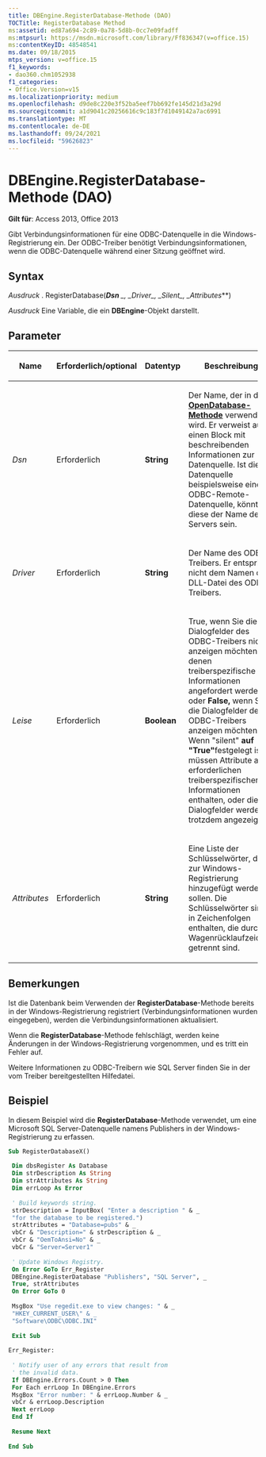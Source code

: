 ```yaml
---
title: DBEngine.RegisterDatabase-Methode (DAO)
TOCTitle: RegisterDatabase Method
ms:assetid: ed87a694-2c89-0a78-5d8b-0cc7e09fadff
ms:mtpsurl: https://msdn.microsoft.com/library/Ff836347(v=office.15)
ms:contentKeyID: 48548541
ms.date: 09/18/2015
mtps_version: v=office.15
f1_keywords:
- dao360.chm1052938
f1_categories:
- Office.Version=v15
ms.localizationpriority: medium
ms.openlocfilehash: d9de8c220e3f52ba5eef7bb692fe145d21d3a29d
ms.sourcegitcommit: a1d9041c20256616c9c183f7d1049142a7ac6991
ms.translationtype: MT
ms.contentlocale: de-DE
ms.lasthandoff: 09/24/2021
ms.locfileid: "59626823"
---
```

# <a name="dbengineregisterdatabase-method-dao"></a>DBEngine.RegisterDatabase-Methode (DAO)

**Gilt für**: Access 2013, Office 2013

Gibt Verbindungsinformationen für eine ODBC-Datenquelle in die Windows-Registrierung ein. Der ODBC-Treiber benötigt Verbindungsinformationen, wenn die ODBC-Datenquelle während einer Sitzung geöffnet wird.

## <a name="syntax"></a>Syntax

*Ausdruck* . RegisterDatabase(***Dsn** _, _*_Driver_*_, _*_Silent_*_, _*_Attributes_**)

*Ausdruck* Eine Variable, die ein **DBEngine**-Objekt darstellt.

## <a name="parameters"></a>Parameter

<table>
<colgroup>
<col style="width: 25%" />
<col style="width: 25%" />
<col style="width: 25%" />
<col style="width: 25%" />
</colgroup>
<thead>
<tr class="header">
<th><p>Name</p></th>
<th><p>Erforderlich/optional</p></th>
<th><p>Datentyp</p></th>
<th><p>Beschreibung</p></th>
</tr>
</thead>
<tbody>
<tr class="odd">
<td><p><em>Dsn</em></p></td>
<td><p>Erforderlich</p></td>
<td><p><strong>String</strong></p></td>
<td><p>Der Name, der in der <strong><a href="dbengine-opendatabase-method-dao.md">OpenDatabase-Methode</a></strong> verwendet wird. Er verweist auf einen Block mit beschreibenden Informationen zur Datenquelle. Ist die Datenquelle beispielsweise eine ODBC-Remote-Datenquelle, könnte diese der Name des Servers sein.</p></td>
</tr>
<tr class="even">
<td><p><em>Driver</em></p></td>
<td><p>Erforderlich</p></td>
<td><p><strong>String</strong></p></td>
<td><p>Der Name des ODBC-Treibers. Er entspricht nicht dem Namen der DLL-Datei des ODBC-Treibers.</p></td>
</tr>
<tr class="odd">
<td><p><em>Leise</em></p></td>
<td><p>Erforderlich</p></td>
<td><p><strong>Boolean</strong></p></td>
<td><p><strong></strong> True, wenn Sie die Dialogfelder des ODBC-Treibers nicht anzeigen möchten, in denen treiberspezifische Informationen angefordert werden. oder <strong>False,</strong> wenn Sie die Dialogfelder des ODBC-Treibers anzeigen möchten. Wenn "silent" <strong>auf "True"</strong>festgelegt ist, müssen Attribute alle erforderlichen treiberspezifischen Informationen enthalten, oder die Dialogfelder werden trotzdem angezeigt.</p></td>
</tr>
<tr class="even">
<td><p><em>Attributes</em></p></td>
<td><p>Erforderlich</p></td>
<td><p><strong>String</strong></p></td>
<td><p>Eine Liste der Schlüsselwörter, die zur Windows-Registrierung hinzugefügt werden sollen. Die Schlüsselwörter sind in Zeichenfolgen enthalten, die durch Wagenrücklaufzeichen getrennt sind.</p></td>
</tr>
</tbody>
</table>


## <a name="remarks"></a>Bemerkungen

Ist die Datenbank beim Verwenden der **RegisterDatabase**-Methode bereits in der Windows-Registrierung registriert (Verbindungsinformationen wurden eingegeben), werden die Verbindungsinformationen aktualisiert.

Wenn die **RegisterDatabase**-Methode fehlschlägt, werden keine Änderungen in der Windows-Registrierung vorgenommen, und es tritt ein Fehler auf.

Weitere Informationen zu ODBC-Treibern wie SQL Server finden Sie in der vom Treiber bereitgestellten Hilfedatei.

## <a name="example"></a>Beispiel

In diesem Beispiel wird die **RegisterDatabase**-Methode verwendet, um eine Microsoft SQL Server-Datenquelle namens Publishers in der Windows-Registrierung zu erfassen.

```vb 
Sub RegisterDatabaseX() 
 
 Dim dbsRegister As Database 
 Dim strDescription As String 
 Dim strAttributes As String 
 Dim errLoop As Error 
 
 ' Build keywords string. 
 strDescription = InputBox( "Enter a description " & _ 
 "for the database to be registered.") 
 strAttributes = "Database=pubs" & _ 
 vbCr & "Description=" & strDescription & _ 
 vbCr & "OemToAnsi=No" & _ 
 vbCr & "Server=Server1" 
 
 ' Update Windows Registry. 
 On Error GoTo Err_Register 
 DBEngine.RegisterDatabase "Publishers", "SQL Server", _ 
 True, strAttributes 
 On Error GoTo 0 
 
 MsgBox "Use regedit.exe to view changes: " & _ 
 "HKEY_CURRENT_USER\" & _ 
 "Software\ODBC\ODBC.INI" 
 
 Exit Sub 
 
Err_Register: 
 
 ' Notify user of any errors that result from 
 ' the invalid data. 
 If DBEngine.Errors.Count > 0 Then 
 For Each errLoop In DBEngine.Errors 
 MsgBox "Error number: " & errLoop.Number & _ 
 vbCr & errLoop.Description 
 Next errLoop 
 End If 
 
 Resume Next 
 
End Sub 
 
```

